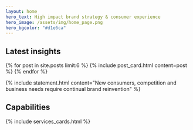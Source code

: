 ```yaml
---
layout: home
hero_text: High impact brand strategy & consumer experience
hero_image: /assets/img/home_page.png
hero_bgcolor: "#d1e6ca"
---
```


## Latest insights

<section class="cards">
  {% for post in site.posts limit:6 %}
    {% include post_card.html content=post %}
  {% endfor %}
</section>

{% include statement.html content="New consumers, competition and business needs require continual brand reinvention" %}


## Capabilities

{% include services_cards.html %}
